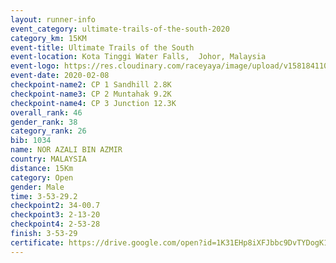 ```yaml
--- 
layout: runner-info 
event_category: ultimate-trails-of-the-south-2020 
category_km: 15KM 
event-title: Ultimate Trails of the South 
event-location: Kota Tinggi Water Falls,  Johor, Malaysia 
event-logo: https://res.cloudinary.com/raceyaya/image/upload/v1581841103/logo/2020/ultimate-trails-2020_i93dfj.jpg 
event-date: 2020-02-08 
checkpoint-name2: CP 1 Sandhill 2.8K 
checkpoint-name3: CP 2 Muntahak 9.2K 
checkpoint-name4: CP 3 Junction 12.3K 
overall_rank: 46
gender_rank: 38
category_rank: 26
bib: 1034
name: NOR AZALI BIN AZMIR
country: MALAYSIA
distance: 15Km
category: Open
gender: Male
time: 3-53-29.2
checkpoint2: 34-00.7
checkpoint3: 2-13-20
checkpoint4: 2-53-28
finish: 3-53-29
certificate: https://drive.google.com/open?id=1K31EHp8iXFJbbc9DvTYDogK11UWZNZSo
--- 
```

